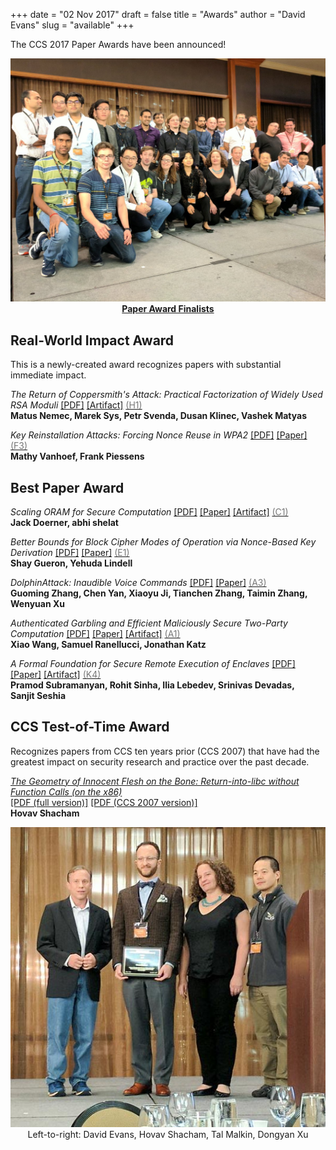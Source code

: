 +++
date = "02 Nov 2017"
draft = false
title = "Awards"
author = "David Evans"
slug = "available"
+++

The CCS 2017 Paper Awards have been announced!

<center><a href="/images/finalists.jpg"><img src="/images/finalists.jpg" width=600></a><br>
<b><a href="/finalists">Paper Award Finalists</a></b>
</center>

## Real-World Impact Award

This is a newly-created award recognizes papers with substantial
immediate impact.

<em>The Return of Coppersmith's Attack: Practical Factorization of Widely Used RSA Moduli</em> <a href="https://acmccs.github.io/papers/p1631-nemecA.pdf">[PDF]</a>
   <a href="https://crocs.fi.muni.cz/papers/rsa_ccs17">[Artifact]</a>
   <a href="/session-H1"><font color="#777">(H1)</font></a><br>
<b>Matus&nbsp;Nemec, Marek&nbsp;Sys, Petr&nbsp;Svenda, Dusan&nbsp;Klinec, Vashek&nbsp;Matyas</b>

<em>Key Reinstallation Attacks: Forcing Nonce Reuse in WPA2</em> <a
   href="https://acmccs.github.io/papers/p1313-vanhoefA.pdf">[PDF]</a>
   <a href="https://papers.mathyvanhoef.com/ccs2017.pdf">[Paper]</a>
   <a href="/session-F3"><font color="#777">(F3)</font></a><br>
<b>Mathy&nbsp;Vanhoef, Frank&nbsp;Piessens</b>

## Best Paper Award

<em>Scaling ORAM for Secure Computation</em> <a
   href="https://acmccs.github.io/papers/p523-doernerA.pdf">[PDF]</a>
   <a href="https://eprint.iacr.org/2017/827">[Paper]</a> <a
   href="https://gitlab.com/neucrypt/floram">[Artifact]</a> <a
   href="/session-C1"><font color="#777">(C1)</font></a><br>
<b>Jack&nbsp;Doerner, abhi&nbsp;shelat</b>

<em>Better Bounds for Block Cipher Modes of Operation via Nonce-Based Key Derivation</em> <a
   href="https://acmccs.github.io/papers/p1019-gueronA.pdf">[PDF]</a>
   <a href="https://eprint.iacr.org/2017/702.pdf">[Paper]</a> <a
   href="/session-E1"><font color="#777">(E1)</font></a><br>
<b>Shay&nbsp;Gueron, Yehuda&nbsp;Lindell</b>

<em>DolphinAttack: Inaudible Voice Commands</em> <a
   href="https://acmccs.github.io/papers/p103-zhangAemb.pdf">[PDF]</a>
   <a href="https://arxiv.org/abs/1708.09537">[Paper]</a> <a
   href="/session-A3"><font color="#777">(A3)</font></a><br>
<b>Guoming&nbsp;Zhang, Chen&nbsp;Yan, Xiaoyu&nbsp;Ji, Tianchen&nbsp;Zhang, Taimin&nbsp;Zhang, Wenyuan&nbsp;Xu</b>

<em>Authenticated Garbling and Efficient Maliciously Secure Two-Party Computation</em> <a
   href="https://acmccs.github.io/papers/p21-wangA.pdf">[PDF]</a> <a
   href="https://eprint.iacr.org/2017/030">[Paper]</a> <a
   href="https://github.com/emp-toolkit/">[Artifact]</a> <a
   href="/session-A1"><font color="#777">(A1)</font></a><br>
<b>Xiao&nbsp;Wang, Samuel&nbsp;Ranellucci, Jonathan&nbsp;Katz</b>

<em>A Formal Foundation for Secure Remote Execution of Enclaves</em> <a
   href="https://acmccs.github.io/papers/p2435-subramanyanA.pdf">[PDF]</a>
   <a href="https://eprint.iacr.org/2017/565">[Paper]</a> <a
   href="https://github.com/0tcb/TAP">[Artifact]</a> <a
   href="/session-K4"><font color="#777">(K4)</font></a><br>
<b>Pramod&nbsp;Subramanyan, Rohit&nbsp;Sinha,
   Ilia&nbsp;Lebedev, Srinivas&nbsp;Devadas,
   Sanjit&nbsp;Seshia</b>

## CCS Test-of-Time Award

Recognizes papers from CCS ten years prior (CCS 2007) that have had
the greatest impact on security research and practice over the past
decade.

<a href="http://cseweb.ucsd.edu/~hovav/papers/s07.html"><em>The Geometry of Innocent Flesh on the Bone: Return-into-libc without Function Calls (on the x86)</a></em></a><br>
<a href="/papers/geometry.pdf">[PDF (full version)]</a> <a href="/papers/geometry-ccs07.pdf">[PDF (CCS 2007 version)]</a><br>
<b>Hovav Shacham</b>

<center><a href="/images/tot-2.jpg"><img src="/images/tot-2.jpg" width=600></a><br>
Left-to-right: David Evans, </b>Hovav Shacham</b>, Tal Malkin, Dongyan Xu
</center>
